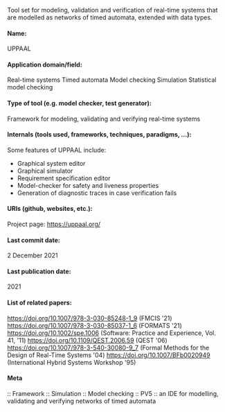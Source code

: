 Tool set for modeling, validation and verification of real-time systems that are modelled as networks of timed automata, extended with data types.

#### Name:
UPPAAL

#### Application domain/field:
Real-time systems
Timed automata
Model checking
Simulation
Statistical model checking

#### Type of tool (e.g. model checker, test generator):
Framework for modeling, validating and verifying real-time systems

#### Internals (tools used, frameworks, techniques, paradigms, ...):
Some features of UPPAAL include:
- Graphical system editor
- Graphical simulator 
- Requirement specification editor
- Model-checker for safety and liveness properties
- Generation of diagnostic traces in case verification fails

#### URIs (github, websites, etc.):
Project page: https://uppaal.org/

#### Last commit date:
2 December 2021

#### Last publication date:
2021

#### List of related papers:
https://doi.org/10.1007/978-3-030-85248-1_9 (FMCIS '21)
https://doi.org/10.1007/978-3-030-85037-1_6 (FORMATS '21)
https://doi.org/10.1002/spe.1006 (Software: Practice and Experience, Vol. 41, '11)
https://doi.org/10.1109/QEST.2006.59 (QEST '06)
https://doi.org/10.1007/978-3-540-30080-9_7 (Formal Methods for the Design of Real-Time Systems '04)
https://doi.org/10.1007/BFb0020949 (International Hybrid Systems Workshop '95)

#### Meta
:: Framework
:: Simulation
:: Model checking
:: PV5 :: an IDE for modelling, validating and verifying networks of timed automata